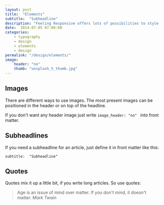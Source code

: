 ```yaml
---
layout: post
title:  "Elements"
subtitle:  "Subheadline"
description: "Feeling Responsive offers lots of possibilities to style your articles. The theme turns around the corner with a headline, subheadline, a title and header image. A beautiful typography crafted to please the eyes delivers your ideas, explanations and articles to stick out."
date:  2014-07-05 07:00:00
categories:
    - typography 
    - design 
    - elements 
    - design
permalink: "/design/elements/"
image:
    header: "no"
    thumb: "unsplash_5_thumb.jpg"
---
```

## Images

There are different ways to use images. The most present images can be positioned in the header or on top of the headline.

If you don't want any header image just write `image_header: "no"
` into front matter.



## Subheadlines

If you need a subheadline for an article, just define it in front matter like this:

`subtitle:  "Subheadline"`


## Quotes

Quotes mix it up a little bit, if you write long articles. So use quotes:

> Age is an issue of mind over matter. If you don't mind, it doesn't matter.
<cite>Mark Twain</cite>


